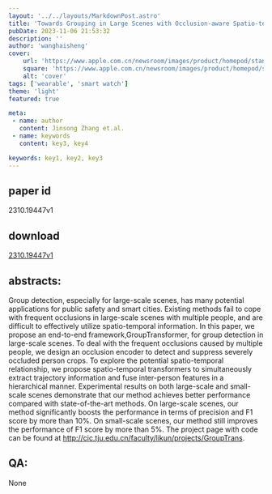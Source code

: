 ```yaml
---
layout: '../../layouts/MarkdownPost.astro'
title: 'Towards Grouping in Large Scenes with Occlusion-aware Spatio-temporal Transformers'
pubDate: 2023-11-06 21:53:32
description: ''
author: 'wanghaisheng'
cover:
    url: 'https://www.apple.com.cn/newsroom/images/product/homepod/standard/Apple-HomePod-hero-230118_big.jpg.large_2x.jpg'
    square: 'https://www.apple.com.cn/newsroom/images/product/homepod/standard/Apple-HomePod-hero-230118_big.jpg.large_2x.jpg'
    alt: 'cover'
tags: ['wearable', 'smart watch'] 
theme: 'light'
featured: true

meta:
 - name: author
   content: Jinsong Zhang et.al.
 - name: keywords
   content: key3, key4

keywords: key1, key2, key3
---
```


## paper id
2310.19447v1
## download
[2310.19447v1](http://arxiv.org/abs/2310.19447v1)
## abstracts:
Group detection, especially for large-scale scenes, has many potential applications for public safety and smart cities. Existing methods fail to cope with frequent occlusions in large-scale scenes with multiple people, and are difficult to effectively utilize spatio-temporal information. In this paper, we propose an end-to-end framework,GroupTransformer, for group detection in large-scale scenes. To deal with the frequent occlusions caused by multiple people, we design an occlusion encoder to detect and suppress severely occluded person crops. To explore the potential spatio-temporal relationship, we propose spatio-temporal transformers to simultaneously extract trajectory information and fuse inter-person features in a hierarchical manner. Experimental results on both large-scale and small-scale scenes demonstrate that our method achieves better performance compared with state-of-the-art methods. On large-scale scenes, our method significantly boosts the performance in terms of precision and F1 score by more than 10%. On small-scale scenes, our method still improves the performance of F1 score by more than 5%. The project page with code can be found at http://cic.tju.edu.cn/faculty/likun/projects/GroupTrans.
## QA:
None
